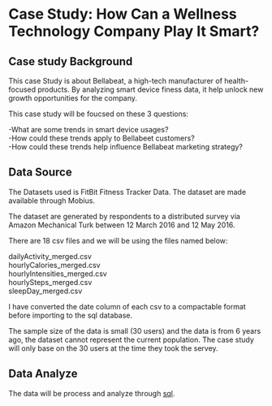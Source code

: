 
# Case Study: How Can a Wellness Technology Company Play It Smart?

## Case study Background
This case Study is about Bellabeat, a high-tech manufacturer of health-focused products. By analyzing smart device finess data, it help unlock new growth opportunities for the company.

This case study will be foucsed on these 3 questions:

-What are some trends in smart device usages?\
-How could these trends apply to Bellabeet customers?\
-How could these trends help influence Bellabeat marketing strategy?

## Data Source

The Datasets used is FitBit Fitness Tracker Data. The dataset are made available through Mobius.

The dataset are generated by respondents to a distributed survey via Amazon Mechanical Turk between 12 March 2016 and 12 May 2016.

There are 18 csv files and we will be using the files named below:

dailyActivity_merged.csv\
hourlyCalories_merged.csv\
hourlyIntensities_merged.csv\
hourlySteps_merged.csv\
sleepDay_merged.csv

I have converted the date column of each csv to a compactable format before importing to the sql database.

The sample size of the data is small (30 users) and the data is from 6 years ago, the dataset cannot represent the current population. The case study will only base on the 30 users at the time they took the servey.

## Data Analyze
The data will be process and analyze through [sql](Bellabeat_Query.sql).